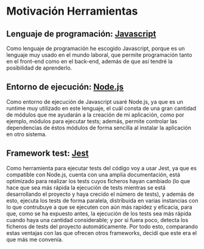 # Motivación Herramientas

## Lenguaje de programación: [Javascript](https://www.javascript.com/)
Como lenguaje de programación he escogido Javascript, porque es un lenguaje muy usado en el mundo laboral, que permite programación tanto en el front-end como en el back-end, además de que así tendré la posibilidad de aprenderlo.

## Entorno de ejecución: [Node.js](https://nodejs.org/es/)
Como entorno de ejecución de Javascript usaré Node.js, ya que es un runtime muy utilizado en este lenguaje, el cuál consta de una gran cantidad de módulos que me ayudarán a la creación de mi aplicación, como por ejemplo, módulos para ejecutar tests; además, permite controlar las dependencias de éstos módulos de forma sencilla al instalar la aplicación en otro sistema.

## Framework test: [Jest](https://jestjs.io/)
Como herramienta para ejecutar tests del código voy a usar Jest, ya que es compatible con Node.js, cuenta con una amplia documentación, está optimizado para realizar los tests cuyos ficheros hayan cambiado (lo que hace que sea más rápida la ejecución de tests mientras se está desarrollando el proyecto y haya crecido el número de tests), y además de esto, ejecuta los tests de forma paralela, distribuida en varias instancias con lo que contrubuye a que se ejecuten con aún más rapidez y eficacia, para que, como se ha expuesto antes, la ejecución de los tests sea más rápida cuando haya una cantidad considerable; y por si fuera poco, detecta los ficheros de tests del proyecto automáticamente. Por todo esto, comparando estas ventajas con las que ofrecen otros frameworks, decidí que este era el que más me convenía.